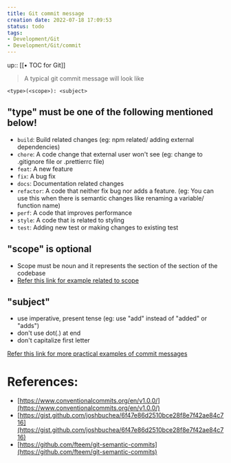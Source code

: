 ```yaml
---
title: Git commit message
creation date: 2022-07-18 17:09:53
status: todo
tags: 
- Development/Git
- Development/Git/commit
---
```

up:: [[• TOC for Git]]

> A typical git commit message will look like  

```git
<type>(<scope>): <subject>
```

## "type" must be one of the following mentioned below!

*   `build`: Build related changes (eg: npm related/ adding external dependencies)
*   `chore`: A code change that external user won't see (eg: change to .gitignore file or .prettierrc file)
*   `feat`: A new feature
*   `fix`: A bug fix
*   `docs`: Documentation related changes
*   `refactor`: A code that neither fix bug nor adds a feature. (eg: You can use this when there is semantic changes like renaming a variable/ function name)
*   `perf`: A code that improves performance
*   `style`: A code that is related to styling
*   `test`: Adding new test or making changes to existing test

## "scope" is optional

*   Scope must be noun and it represents the section of the section of the codebase
*   [Refer this link for example related to scope](http://karma-runner.github.io/1.0/dev/git-commit-msg.html)

## "subject"

*   use imperative, present tense (eg: use "add" instead of "added" or "adds")
*   don't use dot(.) at end
*   don't capitalize first letter

[Refer this link for more practical examples of commit messages](https://github.com/eslint/eslint/commits/master)

# References:

*   [https://www.conventionalcommits.org/en/v1.0.0/](https://www.conventionalcommits.org/en/v1.0.0/)
*   [https://gist.github.com/joshbuchea/6f47e86d2510bce28f8e7f42ae84c716](https://gist.github.com/joshbuchea/6f47e86d2510bce28f8e7f42ae84c716)
*   [https://github.com/fteem/git-semantic-commits](https://github.com/fteem/git-semantic-commits)